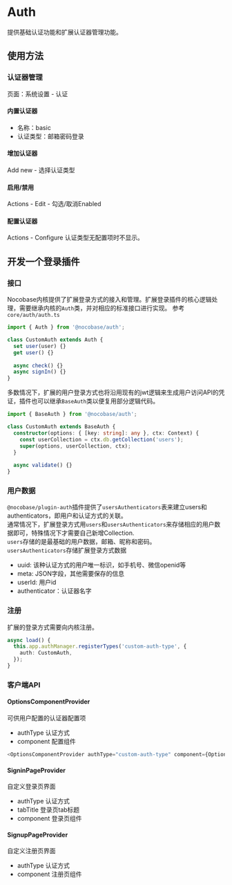 # Auth

提供基础认证功能和扩展认证器管理功能。

## 使用方法

### 认证器管理
页面：系统设置 - 认证

#### 内置认证器
- 名称：basic
- 认证类型：邮箱密码登录

#### 增加认证器
Add new - 选择认证类型

#### 启用/禁用
Actions - Edit - 勾选/取消Enabled

#### 配置认证器
Actions - Configure
认证类型无配置项时不显示。

## 开发一个登录插件
### 接口
Nocobase内核提供了扩展登录方式的接入和管理。扩展登录插件的核心逻辑处理，需要继承内核的`Auth`类，并对相应的标准接口进行实现。
参考`core/auth/auth.ts`

```TypeScript
import { Auth } from '@nocobase/auth';

class CustomAuth extends Auth {
  set user(user) {}
  get user() {}
  
  async check() {}
  async signIn() {}
}
```

多数情况下，扩展的用户登录方式也将沿用现有的jwt逻辑来生成用户访问API的凭证，插件也可以继承`BaseAuth`类以便复用部分逻辑代码。

```TypeScript
import { BaseAuth } from '@nocobase/auth';

class CustomAuth extends BaseAuth {
  constructor(options: { [key: string]: any }, ctx: Context) {
    const userCollection = ctx.db.getCollection('users');
    super(options, userCollection, ctx);
  }
  
  async validate() {}
}
```

### 用户数据

`@nocobase/plugin-auth`插件提供了`usersAuthenticators`表来建立users和authenticators，即用户和认证方式的关联。  
通常情况下，扩展登录方式用`users`和`usersAuthenticators`来存储相应的用户数据即可，特殊情况下才需要自己新增Collection.  
`users`存储的是最基础的用户数据，邮箱、昵称和密码。  
`usersAuthenticators`存储扩展登录方式数据  
- uuid: 该种认证方式的用户唯一标识，如手机号、微信openid等
- meta: JSON字段，其他需要保存的信息
- userId: 用户id
- authenticator：认证器名字

### 注册
扩展的登录方式需要向内核注册。
```TypeScript
async load() {
  this.app.authManager.registerTypes('custom-auth-type', {
    auth: CustomAuth,
  });
}
```

### 客户端API
#### OptionsComponentProvider
可供用户配置的认证器配置项
- authType 认证方式
- component 配置组件
```TypeScript
<OptionsComponentProvider authType="custom-auth-type" component={Options} /> 
```

#### SigninPageProvider
自定义登录页界面
- authType 认证方式
- tabTitle 登录页tab标题
- component 登录页组件

#### SignupPageProvider 
自定义注册页界面
- authType 认证方式
- component 注册页组件 
